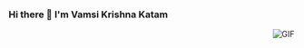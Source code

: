 ### Hi there 👋 I'm Vamsi Krishna Katam 

<div>
 <img align = 'right' alt = 'GIF' src = 'https://media1.giphy.com/media/MT5UUV1d4CXE2A37Dg/giphy.gif?cid=790b7611456ef8191e8b5bf39c59402aa2b6c29da804f1f0&rid=giphy.gif&ct=g'>
</div>

<!--
**kvamsi7/kvamsi7** is a ✨ _special_ ✨ repository because its `README.md` (this file) appears on your GitHub profile.

Here are some ideas to get you started:
-->
<!--
 - 🔭 I’m currently working Project Engineer ...
 - 🌱  Machine Learining and Deep Learing ...
 - 👯 I’m looking to collaborate on some open projects ...
 - 💬 Ask me about any thing on Machine Learning, Deep Learing and Python...
 - 🤔 I’m looking for help with ... 
 - 📫 How to reach me: ...
 - 😄 Pronouns: ...
 - ⚡ Fun fact: ...  -->
